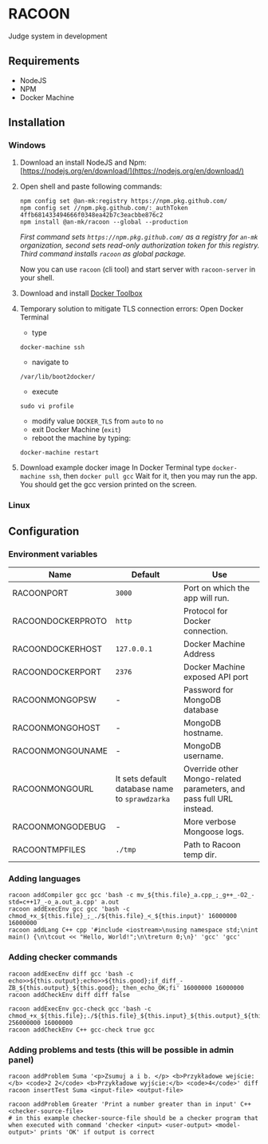 # RACOON

Judge system in development

## Requirements
- NodeJS
- NPM
- Docker Machine

## Installation

### Windows
1. Download an install NodeJS and Npm: [https://nodejs.org/en/download/](https://nodejs.org/en/download/)
2. Open shell and paste following commands:

   ```
   npm config set @an-mk:registry https://npm.pkg.github.com/
   npm config set //npm.pkg.github.com/:_authToken    4ffb681433494666f0348ea42b7c3eacbbe876c2
   npm install @an-mk/racoon --global --production
   ```
   _First command sets `https://npm.pkg.github.com/` as a registry for `an-mk` organization, second sets read-only authorization token for this registry. Third command installs `racoon` as global package._

   Now you can use `racoon` (cli tool) and start server with `racoon-server` in your shell.

3. Download and install [Docker Toolbox](https://github.com/docker/toolbox/releases "Docker Toolbox")
4. Temporary solution to mitigate TLS connection errors:
Open Docker Terminal
    - type
    ```
	docker-machine ssh
	```
    - navigate to
	```
	/var/lib/boot2docker/
	```
	- execute
	```
	sudo vi profile
	```
	- modify value `DOCKER_TLS` from `auto` to `no`
	- exit Docker Machine (`exit`)
	- reboot the machine by typing:
	```
	docker-machine restart
	```
5. Download example docker image
In Docker Terminal type `docker-machine ssh`, then `docker pull gcc`
Wait for it, then you may run the app.
You should get the gcc version printed on the screen.
### Linux

## Configuration

### Environment variables
Name | Default | Use
--- | --- | ---
RACOONPORT | `3000` | Port on which the app will run.
RACOONDOCKERPROTO | `http` | Protocol for Docker connection.
RACOONDOCKERHOST | `127.0.0.1` | Docker Machine Address
RACOONDOCKERPORT | `2376` | Docker Machine exposed API port
RACOONMONGOPSW | - | Password for MongoDB database
RACOONMONGOHOST | - | MongoDB hostname.
RACOONMONGOUNAME | - | MongoDB username.
RACOONMONGOURL | It sets default database name to `sprawdzarka` | Override other Mongo-related parameters, and pass full URL instead.
RACOONMONGODEBUG | - | More verbose Mongoose logs.
RACOONTMPFILES | `./tmp` | Path to Racoon temp dir.

### Adding languages

```
racoon addCompiler gcc gcc 'bash -c mv_${this.file}_a.cpp_;_g++_-O2_-std=c++17_-o_a.out_a.cpp' a.out
racoon addExecEnv gcc gcc 'bash -c chmod_+x_${this.file}_;_./${this.file}_<_${this.input}' 16000000 16000000
racoon addLang C++ cpp '#include <iostream>\nusing namespace std;\nint main() {\n\tcout << "Hello, World!";\n\treturn 0;\n}' 'gcc' 'gcc'
```

### Adding checker commands
```
racoon addExecEnv diff gcc 'bash -c echo>>${this.output};echo>>${this.good};if_diff_-ZB_${this.output}_${this.good};_then_echo_OK;fi' 16000000 16000000
racoon addCheckEnv diff diff false

racoon addExecEnv gcc-check gcc 'bash -c chmod_+x_${this.file};./${this.file}_${this.input}_${this.output}_${this.good}' 256000000 16000000
racoon addCheckEnv C++ gcc-check true gcc
```

### Adding problems and tests (this will be possible in admin panel)

```
racoon addProblem Suma '<p>Zsumuj a i b. </p> <b>Przykładowe wejście:</b> <code>2 2</code> <b>Przykładowe wyjście:</b> <code>4</code>' diff
racoon insertTest Suma <input-file> <output-file>

racoon addProblem Greater 'Print a number greater than in input' C++ <checker-source-file>
# in this example checker-source-file should be a checker program that when executed with command 'checker <input> <user-output> <model-output>' prints 'OK' if output is correct
```